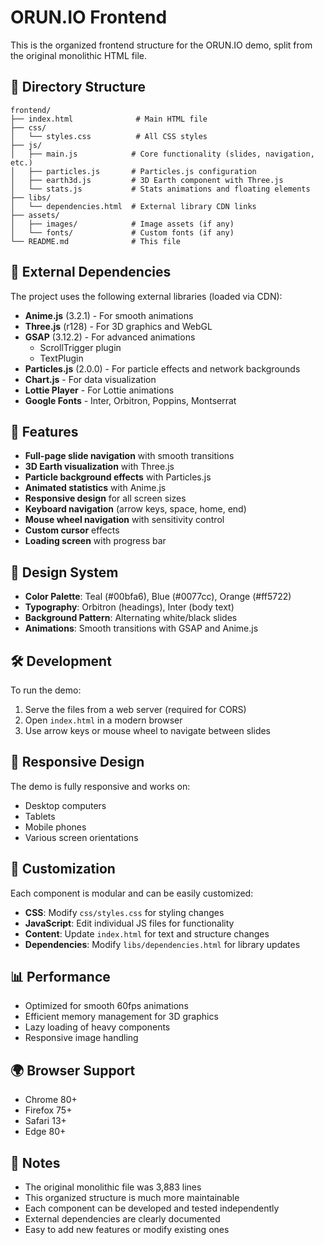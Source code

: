 # ORUN.IO Frontend

This is the organized frontend structure for the ORUN.IO demo, split from the original monolithic HTML file.

## 📁 Directory Structure

```
frontend/
├── index.html              # Main HTML file
├── css/
│   └── styles.css          # All CSS styles
├── js/
│   ├── main.js            # Core functionality (slides, navigation, etc.)
│   ├── particles.js       # Particles.js configuration
│   ├── earth3d.js         # 3D Earth component with Three.js
│   └── stats.js           # Stats animations and floating elements
├── libs/
│   └── dependencies.html  # External library CDN links
├── assets/
│   ├── images/            # Image assets (if any)
│   └── fonts/             # Custom fonts (if any)
└── README.md              # This file
```

## 🚀 External Dependencies

The project uses the following external libraries (loaded via CDN):

- **Anime.js** (3.2.1) - For smooth animations
- **Three.js** (r128) - For 3D graphics and WebGL
- **GSAP** (3.12.2) - For advanced animations
  - ScrollTrigger plugin
  - TextPlugin
- **Particles.js** (2.0.0) - For particle effects and network backgrounds
- **Chart.js** - For data visualization
- **Lottie Player** - For Lottie animations
- **Google Fonts** - Inter, Orbitron, Poppins, Montserrat

## 🎯 Features

- **Full-page slide navigation** with smooth transitions
- **3D Earth visualization** with Three.js
- **Particle background effects** with Particles.js
- **Animated statistics** with Anime.js
- **Responsive design** for all screen sizes
- **Keyboard navigation** (arrow keys, space, home, end)
- **Mouse wheel navigation** with sensitivity control
- **Custom cursor** effects
- **Loading screen** with progress bar

## 🎨 Design System

- **Color Palette**: Teal (#00bfa6), Blue (#0077cc), Orange (#ff5722)
- **Typography**: Orbitron (headings), Inter (body text)
- **Background Pattern**: Alternating white/black slides
- **Animations**: Smooth transitions with GSAP and Anime.js

## 🛠️ Development

To run the demo:

1. Serve the files from a web server (required for CORS)
2. Open `index.html` in a modern browser
3. Use arrow keys or mouse wheel to navigate between slides

## 📱 Responsive Design

The demo is fully responsive and works on:
- Desktop computers
- Tablets
- Mobile phones
- Various screen orientations

## 🔧 Customization

Each component is modular and can be easily customized:

- **CSS**: Modify `css/styles.css` for styling changes
- **JavaScript**: Edit individual JS files for functionality
- **Content**: Update `index.html` for text and structure changes
- **Dependencies**: Modify `libs/dependencies.html` for library updates

## 📊 Performance

- Optimized for smooth 60fps animations
- Efficient memory management for 3D graphics
- Lazy loading of heavy components
- Responsive image handling

## 🌍 Browser Support

- Chrome 80+
- Firefox 75+
- Safari 13+
- Edge 80+

## 📝 Notes

- The original monolithic file was 3,883 lines
- This organized structure is much more maintainable
- Each component can be developed and tested independently
- External dependencies are clearly documented
- Easy to add new features or modify existing ones

